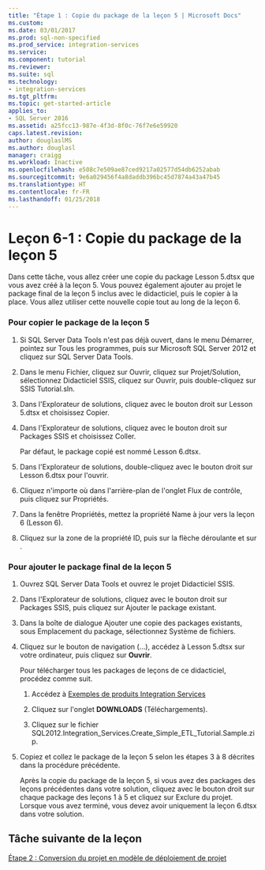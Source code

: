 ```yaml
---
title: "Étape 1 : Copie du package de la leçon 5 | Microsoft Docs"
ms.custom: 
ms.date: 03/01/2017
ms.prod: sql-non-specified
ms.prod_service: integration-services
ms.service: 
ms.component: tutorial
ms.reviewer: 
ms.suite: sql
ms.technology:
- integration-services
ms.tgt_pltfrm: 
ms.topic: get-started-article
applies_to:
- SQL Server 2016
ms.assetid: a25fcc13-987e-4f3d-8f0c-76f7e6e59920
caps.latest.revision: 
author: douglaslMS
ms.author: douglasl
manager: craigg
ms.workload: Inactive
ms.openlocfilehash: e508c7e509ae87ced9217a02577d54db6252abab
ms.sourcegitcommit: 9e6a029456f4a8daddb396bc45d7874a43a47b45
ms.translationtype: HT
ms.contentlocale: fr-FR
ms.lasthandoff: 01/25/2018
---
```

# <a name="lesson-6-1---copying-the-lesson-5-package"></a>Leçon 6-1 : Copie du package de la leçon 5
Dans cette tâche, vous allez créer une copie du package Lesson 5.dtsx que vous avez créé à la leçon 5. Vous pouvez également ajouter au projet le package final de la leçon 5 inclus avec le didacticiel, puis le copier à la place. Vous allez utiliser cette nouvelle copie tout au long de la leçon 6.  
  
### <a name="to-copy-the-lesson-5-package"></a>Pour copier le package de la leçon 5  
  
1.  Si SQL Server Data Tools n'est pas déjà ouvert, dans le menu Démarrer, pointez sur Tous les programmes, puis sur Microsoft SQL Server 2012 et cliquez sur SQL Server Data Tools.  
  
2.  Dans le menu Fichier, cliquez sur Ouvrir, cliquez sur Projet/Solution, sélectionnez Didacticiel SSIS, cliquez sur Ouvrir, puis double-cliquez sur SSIS Tutorial.sln.  
  
3.  Dans l'Explorateur de solutions, cliquez avec le bouton droit sur Lesson 5.dtsx et choisissez Copier.  
  
4.  Dans l'Explorateur de solutions, cliquez avec le bouton droit sur Packages SSIS et choisissez Coller.  
  
    Par défaut, le package copié est nommé Lesson 6.dtsx.  
  
5.  Dans l'Explorateur de solutions, double-cliquez avec le bouton droit sur Lesson 6.dtsx pour l'ouvrir.  
  
6.  Cliquez n'importe où dans l'arrière-plan de l'onglet Flux de contrôle, puis cliquez sur Propriétés.  
  
7.  Dans la fenêtre Propriétés, mettez la propriété Name à jour vers la leçon 6 (Lesson 6).  
  
8.  Cliquez sur la zone de la propriété ID, puis sur la flèche déroulante et sur <Generate New ID>.  
  
### <a name="to-add-the-completed-lesson-5-package"></a>Pour ajouter le package final de la leçon 5  
  
1.  Ouvrez SQL Server Data Tools et ouvrez le projet Didacticiel SSIS.  
  
2.  Dans l'Explorateur de solutions, cliquez avec le bouton droit sur Packages SSIS, puis cliquez sur Ajouter le package existant.  
  
3.  Dans la boîte de dialogue Ajouter une copie des packages existants, sous Emplacement du package, sélectionnez Système de fichiers.  
  
4.  Cliquez sur le bouton de navigation (…), accédez à Lesson 5.dtsx sur votre ordinateur, puis cliquez sur **Ouvrir**.  
  
    Pour télécharger tous les packages de leçons de ce didacticiel, procédez comme suit.  
  
    1.  Accédez à [Exemples de produits Integration Services](http://go.microsoft.com/fwlink/?LinkId=275027)  
  
    2.  Cliquez sur l'onglet **DOWNLOADS** (Téléchargements).  
  
    3.  Cliquez sur le fichier SQL2012.Integration_Services.Create_Simple_ETL_Tutorial.Sample.zip.  
  
5.  Copiez et collez le package de la leçon 5 selon les étapes 3 à 8 décrites dans la procédure précédente.  
  
    Après la copie du package de la leçon 5, si vous avez des packages des leçons précédentes dans votre solution, cliquez avec le bouton droit sur chaque package des leçons 1 à 5 et cliquez sur Exclure du projet. Lorsque vous avez terminé, vous devez avoir uniquement la leçon 6.dtsx dans votre solution.  
  
## <a name="next-task-in-lesson"></a>Tâche suivante de la leçon  
[Étape 2 : Conversion du projet en modèle de déploiement de projet](../integration-services/lesson-6-2-converting-the-project-to-the-project-deployment-model.md)  
  
